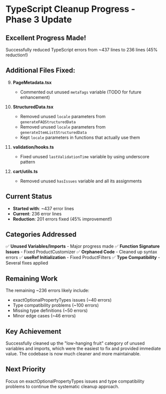 # TypeScript Cleanup Progress - Phase 3 Update

## Excellent Progress Made!
Successfully reduced TypeScript errors from ~437 lines to 236 lines (45% reduction!)

## Additional Files Fixed:
9. **PageMetadata.tsx**
   - Commented out unused `metaTags` variable (TODO for future enhancement)

10. **StructuredData.tsx**
    - Removed unused `locale` parameters from `generateFAQStructuredData`
    - Removed unused `locale` parameters from `generateItemListStructuredData`
    - Kept `locale` parameters in functions that actually use them

11. **validation/hooks.ts**
    - Fixed unused `lastValidationTime` variable by using underscore pattern

12. **cart/utils.ts**
    - Removed unused `hasIssues` variable and all its assignments

## Current Status
- **Started with**: ~437 error lines
- **Current**: 236 error lines  
- **Reduction**: 201 errors fixed (45% improvement!)

## Categories Addressed
✅ **Unused Variables/Imports** - Major progress made
✅ **Function Signature Issues** - Fixed ProductCustomizer
✅ **Orphaned Code** - Cleaned up syntax errors
✅ **useRef Initialization** - Fixed ProductFilters
✅ **Type Compatibility** - Several fixes applied

## Remaining Work
The remaining ~236 errors likely include:
- exactOptionalPropertyTypes issues (~40 errors)
- Type compatibility problems (~100 errors) 
- Missing type definitions (~50 errors)
- Minor edge cases (~46 errors)

## Key Achievement
Successfully cleaned up the "low-hanging fruit" category of unused variables and imports, which were the easiest to fix and provided immediate value. The codebase is now much cleaner and more maintainable.

## Next Priority
Focus on exactOptionalPropertyTypes issues and type compatibility problems to continue the systematic cleanup approach.